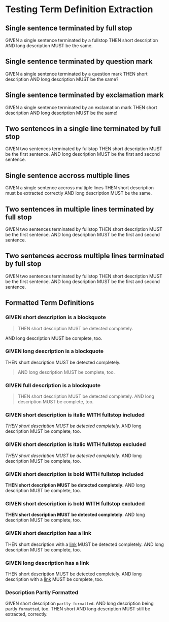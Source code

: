 # Testing Term Definition Extraction

## Single sentence terminated by full stop

GIVEN a single sentence terminated by a fullstop THEN short description AND long description MUST be the same.

## Single sentence terminated by question mark

GIVEN a single sentence terminated by a question mark THEN short description AND long description MUST be the same?

## Single sentence terminated by exclamation mark

GIVEN a single sentence terminated by an exclamation mark THEN short description AND long description MUST be the same!

## Two sentences in a single line terminated by full stop

GIVEN two sentences terminated by fullstop THEN short description MUST be the first sentence. AND long description MUST be the first and second sentence.

## Single sentence accross multiple lines

GIVEN a single sentence accross multiple lines
THEN short description must be extracted correctly
AND long description MUST be the same.

## Two sentences in multiple lines terminated by full stop

GIVEN two sentences terminated by fullstop THEN short description MUST be the first sentence.
AND long description MUST be the first and second sentence.

## Two sentences accross multiple lines terminated by full stop

GIVEN two sentences terminated by fullstop THEN short description MUST be the
first sentence. AND long description MUST be the first and
second sentence.

## Formatted Term Definitions

### GIVEN short description is a blockquote

> THEN short description MUST be detected completely.

AND long description MUST be complete, too.

### GIVEN long description is a blockquote

THEN short description MUST be detected completely.

> AND long description MUST be complete, too.

### GIVEN full description is a blockquote

> THEN short description MUST be detected completely. AND long description MUST be complete, too.

### GIVEN short description is italic WITH fullstop included

*THEN short description MUST be detected completely.* AND long description MUST be complete, too.

### GIVEN short description is italic WITH fullstop excluded

*THEN short description MUST be detected completely*. AND long description MUST be complete, too.

### GIVEN short description is bold WITH fullstop included

**THEN short description MUST be detected completely.** AND long description MUST be complete, too.

### GIVEN short description is bold WITH fullstop excluded

**THEN short description MUST be detected completely**. AND long description MUST be complete, too.

### GIVEN short description has a link

THEN short description with a [link](./foo.md) MUST be detected completely. AND long description MUST be complete, too.

### GIVEN long description has a link

THEN short description MUST be detected completely. AND long description with a [link](./foo.md) MUST be complete, too.

### Description Partly Formatted

GIVEN short description `partly formatted`. AND long description being partly `formatted`, too.
THEN short AND long description MUST still be extracted, correctly.
